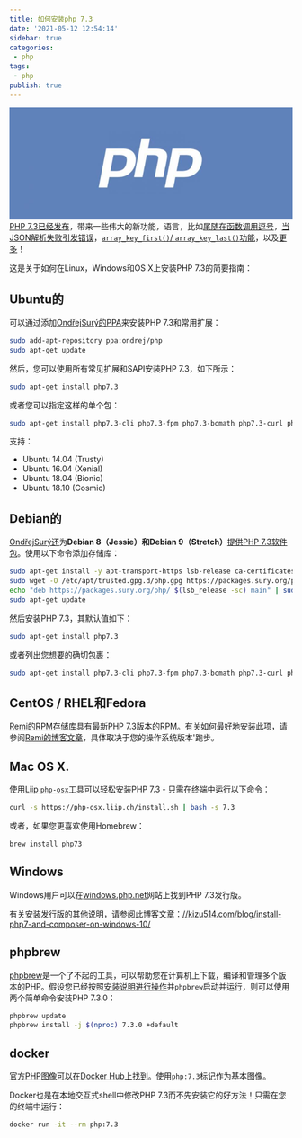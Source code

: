 ```yaml
---
title: 如何安装php 7.3
date: '2021-05-12 12:54:14'
sidebar: true
categories:
 - php
tags:
 - php
publish: true
---
```



![How to install PHP 7.3](../images/2018_12_11_DWN13rtW3B.png)
[PHP 7.3已经发布](https://secure.php.net/releases/7_3_0.php)，带来一些伟大的新功能，语言，比如[尾随在函数调用逗号](https://wiki.php.net/rfc/trailing-comma-function-calls)，[当JSON解析失败引发错误](https://wiki.php.net/rfc/json_throw_on_error)，[`array_key_first()`/ `array_key_last()`功能](https://wiki.php.net/rfc/array_key_first_last)，以及[更多](https://secure.php.net/manual/en/migration73.php)！

这是关于如何在Linux，Windows和OS X上安装PHP 7.3的简要指南：

## Ubuntu的

可以通过添加[OndřejSurý的PPA](https://launchpad.net/~ondrej/+archive/ubuntu/php)来安装PHP 7.3和常用扩展：

```bash
sudo add-apt-repository ppa:ondrej/php
sudo apt-get update
```

然后，您可以使用所有常见扩展和SAPI安装PHP 7.3，如下所示：

```bash
sudo apt-get install php7.3
```

或者您可以指定这样的单个包：

```bash
sudo apt-get install php7.3-cli php7.3-fpm php7.3-bcmath php7.3-curl php7.3-gd php7.3-intl php7.3-json php7.3-mbstring php7.3-mysql php7.3-opcache php7.3-sqlite3 php7.3-xml php7.3-zip
```

支持：

- Ubuntu 14.04 (Trusty)
- Ubuntu 16.04 (Xenial)
- Ubuntu 18.04 (Bionic)
- Ubuntu 18.10 (Cosmic)

## Debian的

[OndřejSurý还](https://packages.sury.org/php/)为**Debian 8（Jessie）**和**Debian 9（Stretch）**[提供PHP 7.3软件包](https://packages.sury.org/php/)。使用以下命令添加存储库：

```bash
sudo apt-get install -y apt-transport-https lsb-release ca-certificates wget
sudo wget -O /etc/apt/trusted.gpg.d/php.gpg https://packages.sury.org/php/apt.gpg
echo "deb https://packages.sury.org/php/ $(lsb_release -sc) main" | sudo tee /etc/apt/sources.list.d/php.list
sudo apt-get update
```

然后安装PHP 7.3，其默认值如下：

```bash
sudo apt-get install php7.3
```

或者列出您想要的确切包裹：

```bash
sudo apt-get install php7.3-cli php7.3-fpm php7.3-bcmath php7.3-curl php7.3-gd php7.3-intl php7.3-json php7.3-mbstring php7.3-mysql php7.3-opcache php7.3-sqlite3 php7.3-xml php7.3-zip
```

## CentOS / RHEL和Fedora

[Remi的RPM存储库](https://rpms.remirepo.net/)具有最新PHP 7.3版本的RPM。有关如何最好地安装此项，请参阅[Remi的博客文章](https://blog.remirepo.net/post/2018/12/06/PHP-version-7.3.0-is-released)，具体取决于您的操作系统版本'跑步。

## Mac OS X.

使用[Liip `php-osx`工具](https://php-osx.liip.ch/)可以轻松安装PHP 7.3 - 只需在终端中运行以下命令：

```bash
curl -s https://php-osx.liip.ch/install.sh | bash -s 7.3
```

或者，如果您更喜欢使用Homebrew：

```bash
brew install php73
```

## Windows

Windows用户可以在[windows.php.net](https://windows.php.net/download/#php-7.3)网站上找到PHP 7.3发行版。

有关安装发行版的其他说明，请参阅此博客文章：[//kizu514.com/blog/install-php7-and-composer-on-windows-10/](http://kizu514.com/blog/install-php7-and-composer-on-windows-10/)

## phpbrew

[phpbrew](https://github.com/phpbrew/phpbrew)是一个了不起的工具，可以帮助您在计算机上下载，编译和管理多个版本的PHP。假设您已经按照[安装说明进行操作](https://github.com/phpbrew/phpbrew#requirement)并`phpbrew`启动并运行，则可以使用两个简单命令安装PHP 7.3.0：

```bash
phpbrew update
phpbrew install -j $(nproc) 7.3.0 +default
```

## docker

[官方PHP图像可以在Docker Hub上找到](https://hub.docker.com/_/php/)。使用`php:7.3`标记作为基本图像。

Docker也是在本地交互式shell中修改PHP 7.3而不先安装它的好方法！只需在您的终端中运行：

```bash
docker run -it --rm php:7.3
```